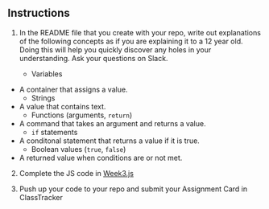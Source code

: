 ## Instructions

1. In the README file that you create with your repo, write out explanations of the following concepts as if you are explaining it to a 12 year old.  Doing this will help you quickly discover any holes in your understanding.  Ask your questions on Slack.
		
	* Variables
- A container that assigns a value.
  	* Strings
- A value that contains text.
  * Functions (arguments, `return`)
- A command that takes an argument and returns a value.
  * `if` statements
- A conditonal statement that returns a value if it is true.
  * Boolean values (`true`, `false`)
- A returned value when conditions are or not met.

2. Complete the JS code in [Week3.js](Week3-JS-I.js)

3. Push up your code to your repo and submit your Assignment Card in ClassTracker